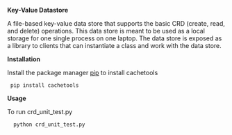 **Key-Value Datastore**

   A file-based key-value data store that supports the basic CRD (create, read, and delete)
operations. This data store is meant to be used as a local storage for one single process on one
laptop. The data store is exposed as a library to clients that can instantiate a class and work
with the data store.


**Installation**
 
 Install the package manager [pip](https://pip.pypa.io/en/stable/) to install cachetools
 
 
     pip install cachetools

 
 **Usage**
 
 To run crd_unit_test.py 
 
      python crd_unit_test.py
 
 
 
